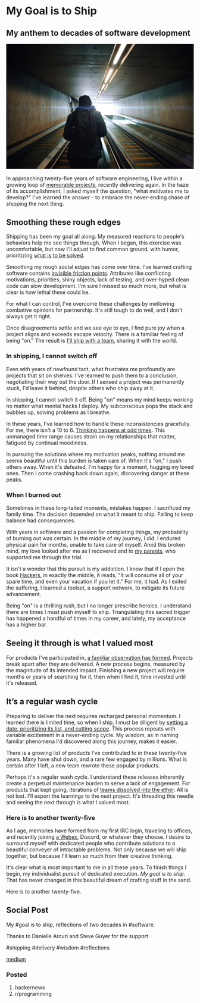 # My Goal is to Ship
## My anthem to decades of software development

![Photo by Szabo Viktor on Unsplash](images/47-01.jpeg)

In approaching twenty-five years of software engineering, I live within a growing loop of [memorable projects](https://dev.to/solidi/the-next-fantastic-software-project-code-name-bbd), recently delivering again. In the haze of its accomplishment, I asked myself the question, "what motivates me to develop?" I've learned the answer - to embrace the never-ending chase of shipping the next thing.

## Smoothing these rough edges

Shipping has been my goal all along. My measured reactions to people's behaviors help me see things through. When I began, this exercise was uncomfortable, but now I'll adjust to find common ground, with humor, prioritizing [what is to be solved](http://www.paulgraham.com/gh.html).

Smoothing my rough social edges has come over time. I've learned crafting software contains [invisible friction points](https://medium.com/hackernoon/software-is-unlike-construction-c0284ee4b723). Attributes like conflicting motivations, priorities, shiny objects, lack of testing, and over-hyped clean code can slow development. I'm sure I missed so much more, but what is clear is how lethal these could be.

For what I can control, I've overcome these challenges by mellowing combative opinions for partnership. It's still tough to do well, and I don't always get it right.

Once disagreements settle and we see eye to eye, I find pure joy when a project aligns and exceeds escape velocity. There is a familiar feeling of being "on." The result is [I'll ship with a team](https://dev.to/solidi/what-is-an-engineering-manager-anyway-4and), sharing it with the world.

### In shipping, I cannot switch off

Even with years of newfound tact, what frustrates me profoundly are projects that sit on shelves. I've learned to push them to a conclusion, negotiating their way out the door. If I sensed a project was permanently stuck, I'd leave it behind, despite others who chip away at it.

In shipping, I cannot switch it off. Being "on" means my mind keeps working no matter what  mental hacks I deploy. My subconscious pops the stack and bubbles up, solving problems as I breathe.

In these years, I've learned how to handle these inconsistencies gracefully. For me, there isn't a 10 to 6. [Thinking happens at odd times](https://medium.com/hackernoon/meta-skills-of-a-software-engineer-bed411f6685e). This unmanaged time range causes strain on my relationships that matter, fatigued by continual moodiness.

In pursuing the solutions where my motivation peaks, nothing around me seems beautiful until this burden is taken care of. When it's "on," I push others away. When it's defeated, I'm happy for a moment, hugging my loved ones. Then I come crashing back down again, discovering danger at these peaks.

### When I burned out

Sometimes in these long-tailed moments, mistakes happen. I sacrificed my family time. The decision depended on what it meant to ship. Failing to keep balance had consequences.

With years in software and a passion for completing things, my probability of burning out was certain. In the middle of my journey, I did. I endured physical pain for months, unable to take care of myself. Amid this broken mind, my love looked after me as I recovered and to [my parents](https://medium.com/@solidi/cq-personal-mastery-through-hobbies-f25aab2e49ad), who supported me through the trial.

It isn't a wonder that this pursuit is my addiction. I know that if I  open the book [Hackers](https://www.oreilly.com/library/view/hackers/9781449390259/), in exactly the middle, it reads, "It will consume all of your spare time, and even your vacation if you let it." For me, it had. As I exited the suffering, I learned a toolset, a support network, to mitigate its future advancement.

Being "on" is a thrilling rush, but I no longer prescribe heroics. I understand there are times I must push myself to ship. Triangulating this sacred trigger has happened a handful of times in my career, and lately, my acceptance has a higher bar.

## Seeing it through is what I valued most

For products I've participated in, [a familiar observation has formed](https://medium.com/hackernoon/the-decision-hypothesis-aa512e0113). Projects break apart after they are delivered. A new process begins, measured by the magnitude of its intended impact. Finishing a new project will require months or years of searching for it, then when I find it, time invested until it's released.

## It’s a regular wash cycle

Preparing to deliver the next requires recharged personal momentum. I learned there is limited time, so when I ship, I must be diligent by [setting a date, prioritizing its list, and cutting scope](https://www.joelonsoftware.com/2002/04/09/picking-a-ship-date/). This process repeats with variable excitement in a never-ending cycle. My wisdom, as in naming familiar phenomena I'd discovered along this journey, makes it easier.

There is a growing list of products I've contributed to in these twenty-five years. Many have shut down, and a rare few engaged by millions. What is certain after I left, a new team rewrote these popular products.

Perhaps it's a regular wash cycle. I understand these releases inherently create a perpetual maintenance burden to serve a lack of engagement. For products that kept going, iterations of [teams dissolved into the ether](https://betterprogramming.pub/in-software-when-an-engineer-exits-the-team-1e550303cff8). All is not lost. I'll export the learnings to the next project. It's threading this needle and seeing the next through is what I valued most.

### Here is to another twenty-five

As I age, memories have formed from my first IRC login, traveling to offices, and recently joining [a Webex](https://dev.to/solidi/recognizing-remote-romantic-bibliophilia-255f), Discord, or whatever they choose. I desire to surround myself with dedicated people who contribute solutions to a beautiful conveyer of intractable problems. Not only because we will ship together, but because I'll learn so much from their creative thinking.

It's clear what is most important to me in all these years. To finish things I begin, my individualist pursuit of dedicated execution. *My goal is to ship*. That has never changed in this beautiful dream of crafting stuff in the sand.

Here is to another twenty-five.

## Social Post

My #goal is to ship, reflections of two decades in #software.

Thanks to Danielle Arcuri and Steve Guyer for the support

#shipping #delivery #wisdom #reflections

[medium](https://medium.com/@solidi/my-goal-is-to-ship-c772f63c278d)

### Posted

1. hackernews
1. r/programming

